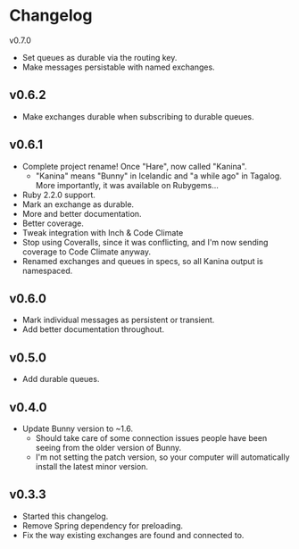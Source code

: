 Changelog
=========

v0.7.0
- Set queues as durable via the routing key.
- Make messages persistable with named exchanges.

v0.6.2
------
- Make exchanges durable when subscribing to durable queues.

v0.6.1
------
- Complete project rename! Once "Hare", now called "Kanina".
  - "Kanina" means "Bunny" in Icelandic and "a while ago" in Tagalog. More importantly, it was available on Rubygems...
- Ruby 2.2.0 support.
- Mark an exchange as durable.
- More and better documentation.
- Better coverage.
- Tweak integration with Inch & Code Climate
- Stop using Coveralls, since it was conflicting, and I'm now sending coverage to Code Climate anyway.
- Renamed exchanges and queues in specs, so all Kanina output is namespaced.

v0.6.0
------
- Mark individual messages as persistent or transient.
- Add better documentation throughout.

v0.5.0
------
- Add durable queues.

v0.4.0
------
- Update Bunny version to ~1.6.
  - Should take care of some connection issues people have been seeing from the older version of Bunny.
  - I'm not setting the patch version, so your computer will automatically install the latest minor version.

v0.3.3
------
- Started this changelog.
- Remove Spring dependency for preloading.
- Fix the way existing exchanges are found and connected to.
